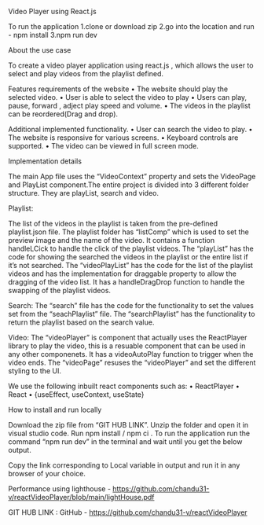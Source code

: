 Video Player using React.js

To run the application
1.clone or download zip
2.go into the location and run - npm install
3.npm run dev


About the use case

To create a video player application using react.js , which allows the user to select and play videos from the playlist defined.


Features requirements of the website
•	The website should play the selected video.
•	User is able to select the video to play
•	Users can play, pause, forward , adject play speed and volume.
•	The videos in the playlist can be reordered(Drag and drop).


Additional implemented functionality.
•	User can search the video to play.
•	The website is responsive for various screens.
•	Keyboard controls are supported.
•	The video can be viewed in full screen mode.


Implementation details

The main App file uses the “VideoContext” property and sets the VideoPage and PlayList component.The entire project is divided into 3 different folder structure. They are playList, search and video.  

Playlist:

The list of the videos in the playlist is taken from the pre-defined playlist.json file. The playlist folder has “listComp” which is used to set the preview image and the name of the video. It contains a function handleLCick to handle the click of the playlist videos.
 The “playList” has the code for showing the searched the videos in the playlist or the entire list if it’s not searched. The “videoPlayList” has the code for the list of the playlist videos and has the implementation for draggable property to allow the dragging of the video list. It has a handleDragDrop function to handle the swapping of the playlist videos.

Search:
The “search” file has the code for the functionality to set the values set from the “seachPlaylist” file.
The “searchPlaylist” has the functionality to return the playlist based on the search value.

Video: 
The “videoPlayer” is component that actually uses the ReactPlayer library to play the video, this is a resuable component that can be used in any other componenets. It has a videoAutoPlay function to trigger when the video ends.
The “videoPage”  resuses the “videoPlayer” and set the different styling to the UI.

We use the following inbuilt react components such as:
•	ReactPlayer 
•	React
•	{useEffect, useContext, useState}


How to install and run locally

Download the zip file from “GIT HUB LINK”. Unzip the folder and open it in visual studio code. Run npm install / npm ci . To run the application run the command “npm run dev” in the terminal and  wait until you get the below output.
 


Copy the link corresponding to Local variable in output and run it in any browser of your choice.



Performance using lighthouse - https://github.com/chandu31-v/reactVideoPlayer/blob/main/lightHouse.pdf


GIT HUB LINK : GitHub - https://github.com/chandu31-v/reactVideoPlayer
 
